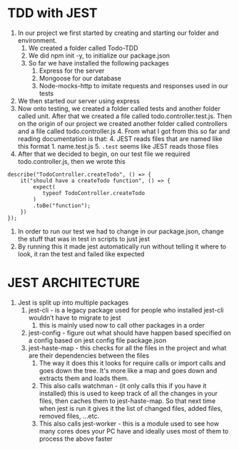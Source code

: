 # TDD with JEST

1. In our project we first started by creating and starting our folder and environment.
    1. We created a folder called Todo-TDD
    2. We did npm init -y, to initialize our package.json
    3. So far we have installed the following packages
        1. Express for the server
        2. Mongoose for our database
        3. Node-mocks-http to imitate requests and responses used in our tests
2. We then started our server using express
3. Now onto testing, we created a folder called tests and another folder called unit. After that we created a file called todo.controller.test.js. Then on the origin of our project we created another folder called controllers and a file called todo.controller.js
    4. From what I got from this so far and reading documentation is that:
        4. JEST reads files that are named like this format
            1. name.test.js
        5. `.test` seems like JEST reads those files
4. After that we decided to begin, on our test file we required todo.controller.js, then we wrote this

```JS
describe("TodoController.createTodo", () => {
    it("should have a createTodo function", () => {
        expect(
           typeof TodoController.createTodo
        )
        .toBe("function");
    })
});
```

1. In order to run our test we had to change in our package.json, change the stuff that was in test in scripts to just jest
2. By running this it made jest automatically run without telling it where to look, it ran the test and failed like expected

# JEST ARCHITECTURE

1. Jest is split up into multiple packages
    1. jest-cli - is a legacy package used for people who installed jest-cli wouldn’t have to migrate to jest
        1. this is mainly used now to call other packages in a order
    2. jest-config - figure out what should have happen based specified on a config based on jest config file package.json
    3. jest-haste-map - this checks for all the files in the project and what are their dependencies between the files
        1. The way it does this it looks for require calls or import calls and goes down the tree. It's more like a map and goes down and extracts them and loads them.
        2. This also calls watchman - (it only calls this if you have it installed) this is used to keep track of all the changes in your files, then caches them to jest-haste-map. So that next time when jest is run it gives it the list of changed files, added files, removed files, …etc.
        3. This also calls jest-worker - this is a module used to see how many cores does your PC have and ideally uses most of them to process the above faster
